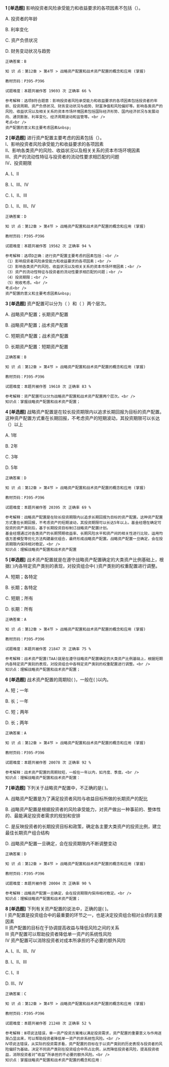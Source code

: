 **1 [单选题]** 影响投资者风险承受能力和收益要求的各项因素不包括（）。

A. 投资者的年龄

B. 利率变化

C. 资产负债状况

D. 财务变动状况与趋势

```
正确答案：B

知 识 点：第12章 > 第4节 > 战略资产配置和战术资产配置的概念和应用 (掌握)

教材页码：P395-P396

试题难度：本题共被作答 19693 次 正确率 66 %

参考解释：选项B符合题意：影响投资者风险承受能力和收益要求的各项因素包括投资者的年龄、投资周期、资产负债状况、财务变动状况与趋势、财富净值和风险偏好等。影响各类资产的风险、收益状况以及相关关系的资本市场环境因素包括国际经济形势、国内经济状况与发展动向、通货膨胀、利率变化、经济周期波动和监管等。<br />
考点<br />
资产配置的意义和主要考虑因素&nbsp;
```


**2 [单选题]** 进行资产配置主要考虑的因素包括（）。<br />
Ⅰ、影响投资者风险承受能力和收益要求的各项因素<br />
Ⅱ、影响各类资产的风险、收益状况以及相关关系的资本市场环境因素<br />
Ⅲ、资产的流动性特征与投资者的流动性要求相匹配的问题<br />
Ⅳ、投资期限

A. Ⅰ、Ⅱ

B. Ⅰ、Ⅲ、Ⅳ

C. Ⅰ、Ⅱ、Ⅲ

D. Ⅰ、Ⅱ、Ⅲ、Ⅳ

```
正确答案：D

知 识 点：第12章 > 第4节 > 战略资产配置和战术资产配置的概念和应用 (掌握)

教材页码：P395-P396

试题难度：本题共被作答 19562 次 正确率 94 %

参考解释：选项D正确：进行资产配置主要考虑的因素包括：<br />
（1）影响投资者风险承受能力和收益要求的各项因素；<br />
（2）影响各类资产的风险、收益状况以及相关关系的资本市场环境因素；<br />
（3）资产的流动性特征与投资者的流动性要求相匹配的问题；<br />
（4）投资期限；<br />
（5）税收考虑。<br />
考点<br />
资产配置的意义和主要考虑因素&nbsp;
```


**3 [单选题]** 资产配置可以分为（    ）和（    ）两个层次。

A. 战略资产配置；长期资产配置

B. 战略资产配置；战术资产配置

C. 短期资产配置；战术资产配置

D. 长期资产配置：短期资产配置

```
正确答案：B

知 识 点：第12章 > 第4节 > 战略资产配置和战术资产配置的概念和应用 (掌握)

教材页码：P395-P396

试题难度：本题共被作答 19610 次 正确率 83 %

参考解释：资产配置可以分为战略资产配置和战术资产配置两个层次。<br />
知识点：掌握战略资产配置和战术资产配置；
```


**4 [单选题]** 战略资产配置是在较长投资期限内以追求长期回报为目标的资产配置。这种资产配置方式重在长期回报，不考虑资产的短期波动，其投资期限可以长达（）以上

A. 1年

B. 2年

C. 3年

D. 5年

```
正确答案：D

知 识 点：第12章 > 第4节 > 战略资产配置和战术资产配置的概念和应用 (掌握)

教材页码：P395-P396

试题难度：本题共被作答 20395 次 正确率 69 %

参考解释：战略资产配置是在较长投资期限内以追求长期回报为目标的资产配置。这种资产配置方式重在长期回报，不考虑资产的短期波动，其投资期限可以长达5年以上。基金经理在确定可投资的资产类别后，基于长期投资目标制订战略资产配置计划。
基金经理通过对各类资产的长期预期收益率、长期风险水平和资产间的相关性进行比较，运用均值方差模型等优化方法构建最优组合，最终形成战略资产配置。战略资产配置一旦确定，会在投资期限内保持相对稳定。<br />
知识点：理解战略资产配置和战术资产配置
```


**5 [单选题]** 战术资产配置就是在遵守战略资产配置确定的大类资产比例基础上，根据( )内各特定资产类别的表现，对投资组合中( )资产类别的权重配置进行调整。

A. 短期；各特定

B. 长期；各特定

C. 短期；所有

D. 长期：所有 

```
正确答案：A

知 识 点：第12章 > 第4节 > 战略资产配置和战术资产配置的概念和应用 (掌握)

教材页码：P395-P396

试题难度：本题共被作答 21847 次 正确率 75 %

参考解释：战术资产配置(TAA)就是在遵守战略资产配置确定的大类资产比例基础上，根据短期内各特定资产类别的表现，对投资组合中各特定资产类别的权重配置进行调整。<br />
知识点：理解战略资产配置和战术资产配置；
```


**6 [单选题]** 战术资产配置的周期较( )，一般在( )以内。

A. 短；一年

B. 长；一年

C. 短；两年

D. 长；两年 

```
正确答案：A

知 识 点：第12章 > 第4节 > 战略资产配置和战术资产配置的概念和应用 (掌握)

教材页码：P395-P396

试题难度：本题共被作答 20078 次 正确率 92 %

参考解释：战术资产配置的周期较短，一般在一年以内，如月度、季度。<br />
知识点：理解战略资产配置和战术资产配置：
```


**7 [单选题]** 下列关于战略资产配置中，不正确的是( )。

A. 战略资产配置是为了满足投资者风险与收益目标所做的长期资产的配比

B. 战略资产配置是根据投资者的风险承受能力，对资产做出一种事前的、整体性的、最能满足投资者需求的规划和安排

C. 是反映投资者的长期投资目标和政策，确定各主要大类资产的投资比例，建立最佳长期资产组合结构

D. 战略资产配置一旦确定，会在投资期限内不断调整变动 

```
正确答案：D

知 识 点：第12章 > 第4节 > 战略资产配置和战术资产配置的概念和应用 (掌握)

教材页码：P395-P396

试题难度：本题共被作答 20004 次 正确率 90 %

参考解释：战略资产配置一旦确定，会在投资期限内保持相对稳定。<br />
知识点：理解战略资产配置和战术资产配置；
```


**8 [单选题]** 下列有关资产配置的说法中，正确的是( )。 <br />
Ⅰ 资产配置是投资组合中的最重要的环节之一，也是决定投资组合相对业绩的主要因素 <br />
Ⅱ 资产配置的目标在于协调提高收益与降低风险之间的关系 <br />
Ⅲ 资产配置可以帮助投资者降低单一资产的系统性风险 <br />
Ⅳ 资产配置可以消除投资者对成本所承担的不必要的额外风险

A. Ⅰ、Ⅱ、Ⅲ、Ⅳ

B. Ⅰ、Ⅱ、Ⅲ

C. Ⅰ、Ⅱ

D. Ⅲ、Ⅳ

```
正确答案：C

知 识 点：第12章 > 第4节 > 战略资产配置和战术资产配置的概念和应用 (掌握)

教材页码：P395-P396

试题难度：本题共被作答 21248 次 正确率 52 %

参考解释：Ⅲ项说法错误，单一资产投资方案难以满足投资需求，资产配置的重要意义与作用逐渐凸显出来，可以帮助投资者降低单一资产的非系统性风险。<br />
Ⅳ项说法错误，从实际的投资需求看，资产配置的目标在于以资产类别的历史表现与投资者的风险偏好为基础，决定不同资产类别在投资组合中所占比例，从而降低投资者风险，提高投资收益，消除投资者对“收益”所承担的不必要的额外风险。<br />
知识点：掌握战略资产配置和战术资产配置的概念和应用：
```

